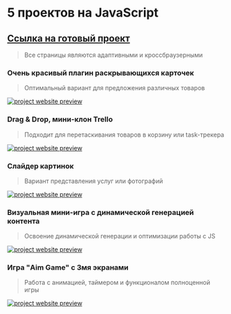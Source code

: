 # 5 проектов на JavaScript
 ## [Ссылка на готовый проект](https://oalbukova.github.io/Mercaux/)
> Все страницы являются адаптивными и кроссбраузерными

###  Oчень красивый плагин раскрывающихся карточек
>  Оптимальный вариант для предложения различных товаров

[![project website preview](images/cards.png)](https://oalbukova.github.io/REACT-BURGER/)


###  Drag & Drop, мини-клон Trello
>  Подходит для перетаскивания товаров в корзину или task-трекера

[![project website preview](images/cards.png)](https://oalbukova.github.io/REACT-BURGER/)

###  Слайдер картинок
>  Вариант представления услуг или фотографий

[![project website preview](images/cards.png)](https://oalbukova.github.io/REACT-BURGER/)

###  Визуальная мини-игра с динамической генерацией контента
>  Освоение динамической генерации и оптимизации работы с JS

[![project website preview](images/cards.png)](https://oalbukova.github.io/REACT-BURGER/)

###  Игра "Aim Game" с 3мя экранами
>  Работа с анимацией, таймером и функционалом полноценной игры

[![project website preview](images/cards.png)](https://oalbukova.github.io/REACT-BURGER/)
